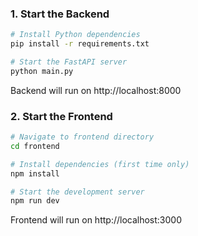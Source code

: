 
### 1. Start the Backend
```bash
# Install Python dependencies
pip install -r requirements.txt

# Start the FastAPI server
python main.py
```
Backend will run on http://localhost:8000

### 2. Start the Frontend
```bash
# Navigate to frontend directory
cd frontend

# Install dependencies (first time only)
npm install

# Start the development server
npm run dev
```
Frontend will run on http://localhost:3000
